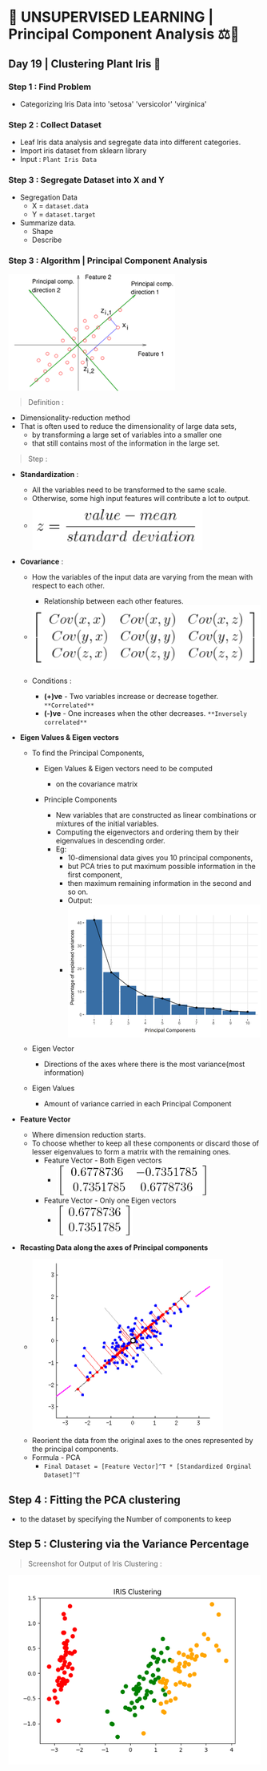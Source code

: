 # 💛 UNSUPERVISED LEARNING | Principal Component Analysis ⚖🌲

## Day 19 | Clustering Plant Iris 🙂

### Step 1 :  Find Problem 

- Categorizing Iris Data into 'setosa' 'versicolor' 'virginica'

### Step 2 : Collect Dataset 

- Leaf Iris data analysis and segregate data into different categories.
- Import iris dataset from sklearn library
- Input : ```Plant Iris Data```

### Step 3 : Segregate Dataset into X and Y

- Segregation Data
  - X = ```dataset.data```
  - Y = ```dataset.target```
- Summarize data.
  - Shape
  - Describe
  

### Step 3 : Algorithm | Principal Component Analysis
<img align="center" src="Principal Component Analysis.png" alt="icon"/>

> Definition :

- Dimensionality-reduction method 
- That is often used to reduce the dimensionality of large data sets, 
  - by transforming a large set of variables into a smaller one 
  - that still contains most of the information in the large set.


> Step :

- **Standardization** :
  - All the variables need to be transformed to the same scale.
  - Otherwise, some high input features will contribute a lot to output.
  - <img align="center" src="Standardization.png" alt="icon"/>
  
  
- **Covariance** :
  - How the variables of the input data are varying from the mean with respect to each other. 
    - Relationship between each other features.
  - <img align="center" src="Covariance.png" alt="icon"/>
    
  - Conditions :
    - **(+)ve** - Two variables increase or decrease together. ```**Correlated**```
    - **(-)ve** - One increases when the other decreases. ```**Inversely correlated**```
  
- **Eigen Values & Eigen vectors**
  - To find the Principal Components, 
    - Eigen Values & Eigen vectors need to be computed 
      - on the covariance matrix
      
    - Principle Components
      - New variables that are constructed as linear combinations or mixtures of the initial variables.
      - Computing the eigenvectors and ordering them by their eigenvalues in descending order.
      - Eg: 
        - 10-dimensional data gives you 10 principal components, 
        - but PCA tries to put maximum possible information in the first component, 
        - then maximum remaining information in the second and so on.
        - Output: 
        -  <img align="center" src="Output.png" alt="icon"/>
      
    
  - Eigen Vector
    - Directions of the axes where there is the most variance(most information)
    
  - Eigen Values
    - Amount of variance carried in each Principal Component
    
- **Feature Vector**
    - Where dimension reduction starts.
    - To choose whether to keep all these components or discard those of lesser eigenvalues to form a matrix with the remaining ones.
      - Feature Vector - Both Eigen vectors
        - <img align="center" src="Both Eigen vectors.png" alt="icon"/>
      - Feature Vector - Only one Eigen vectors
        - <img align="center" src="Eigen vectors.png" alt="icon"/>
      
    
- **Recasting Data along the axes of Principal components**
  - <img align="center" src="Recasting Data.png" alt="icon"/>
  - Reorient the data from the original axes to the ones represented by the principal components.
  - Formula - PCA
    - ```Final Dataset = [Feature Vector]^T * [Standardized Orginal Dataset]^T``` 
      

## Step 4 : Fitting the PCA clustering 
- to the dataset by specifying the Number of components to keep


## Step 5 : Clustering via the Variance Percentage

  > Screenshot for Output of Iris Clustering : 

  <img align="center" src="Clustering Plant Iris Using Principal Component Analysis.png" alt="icon"/>
          
